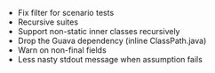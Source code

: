 * Fix filter for scenario tests
* Recursive suites
* Support non-static inner classes recursively
* Drop the Guava dependency (inline ClassPath.java)
* Warn on non-final fields
* Less nasty stdout message when assumption fails
